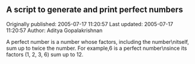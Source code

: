 ## A script to generate and print perfect numbers 
Originally published: 2005-07-17 11:20:57 
Last updated: 2005-07-17 11:20:57 
Author: Aditya Gopalakrishnan 
 
A perfect number is a number whose factors, including the number\nitself, sum up to twice the number. For example,6 is a perfect number\nsince its factors (1, 2, 3, 6) sum up to 12.